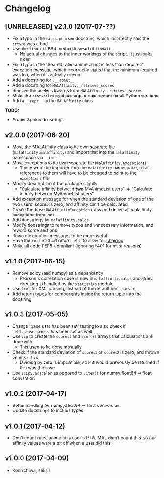 # Changelog


## [UNRELEASED] v2.1.0 (2017-07-**??**)
* Fix a typo in the `calcs.pearson` docstring, which incorrectly said 
  the `:rtype` was a bool
* Use the `find_all` BS4 method instead of `findAll`
  * No actual changes to the inner workings of the script. It just looks nicer
* Fix a typo in the "Shared rated anime count is less than required" exception
  message, which incorrectly stated that the minimum required was ten, when it's
  actually eleven
* Add a docstring for `.__about__`
* Add a docstring for `MALAffinity._retrieve_scores`
* Remove the useless kwargs from `MALAffinity._retrieve_scores`
* Make the `statistics` pypi package a requirement for all Python versions
* Add a `__repr__` to the `MALAffinity` class

**TODO:**
* Proper Sphinx docstrings
 
## v2.0.0 (2017-06-20)
* Move the MALAffinity class to its own separate file (`malaffinity.malaffinity`)
  and import that into the `malaffinity` namespace via `__init__`
* Move exceptions to its own separate file (`malaffinity.exceptions`)
  * These won't be imported into the `malaffinity` namespace, so all references
    to them will have to be changed to point to the `exceptions` file
* Modify description of the package slightly
  * "Calculate affinity between **two** MyAnimeList users" =>
    "Calculate affinity between MyAnimeList users"
* Add exception message for when the standard deviation of one of the two users'
  scores is zero, and affinity can't be calculated
* Create the base `MALAffinityException` class and derive all malaffinity
  exceptions from that
* Add docstrings for `malaffinity.calcs`
* Modify docstrings to remove typos and unnecessary information, 
  and reword some sections
* Reword exception messages to be more useful
* Have the `init` method return `self`, to allow for 
  [chaining](https://en.wikipedia.org/wiki/Method_chaining)
* Make all code PEP8-compliant (ignoring F401 for meta reasons)

## v1.1.0 (2017-06-15)
* Remove scipy (and numpy) as a dependency
  * Pearson's correlation code is now in `malaffinity.calcs` and stdev checking is handled
    by the `statistics` module
* Use `lxml` for XML parsing, instead of the default `html.parser`
* Add return types for components inside the return tuple into the docstring

## v1.0.3 (2017-05-05)
* Change 'base user has been set' testing to also check if `self._base_scores`
  has been set as well
* Use `zip` to create the `scores1` and `scores2` arrays that calculations are done with
  * This used to be done manually
* Check if the standard deviation of `scores1` or `scores2` is zero, 
  and thrown an error if so
  * Dividing by zero is impossible, so `NaN` would previously be returned 
    if this was the case
* Use `scipy.asscalar` as opposed to `.item()` for numpy.float64 => float conversion

## v1.0.2 (2017-04-17)
* Better handling for numpy.float64 => float conversion
* Update docstrings to include types

## v1.0.1 (2017-04-12)
* Don't count rated anime on a user's PTW. MAL didn't count this,
  so our affinity values were a bit off when a user did this

## v1.0.0 (2017-04-09)
* Konnichiwa, sekai!
